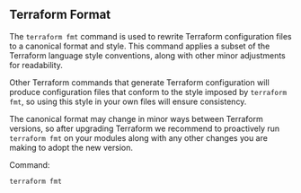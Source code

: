 ## Terraform Format

The `terraform fmt` command is used to rewrite Terraform configuration files to a canonical format and style. This command applies a subset of the Terraform language style conventions, along with other minor adjustments for readability.

Other Terraform commands that generate Terraform configuration will produce configuration files that conform to the style imposed by `terraform fmt`, so using this style in your own files will ensure consistency.

The canonical format may change in minor ways between Terraform versions, so after upgrading Terraform we recommend to proactively run `terraform fmt` on your modules along with any other changes you are making to adopt the new version.

Command:
```bash
terraform fmt
```